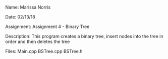 Name: Marissa Norris

Date: 02/13/18

Assignment: Assignment 4 - Binary Tree

Description: This program creates a binary tree, insert nodes into the tree
    				 in order and then deletes the tree

Files: Main.cpp
       BSTree.cpp
       BSTree.h
